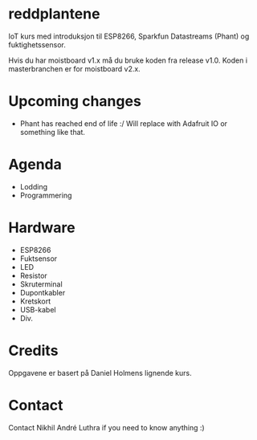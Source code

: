 # reddplantene
IoT kurs med introduksjon til ESP8266, Sparkfun Datastreams (Phant) og fuktighetssensor.

Hvis du har moistboard v1.x må du bruke koden fra release v1.0. Koden i masterbranchen er for moistboard v2.x.

# Upcoming changes
- Phant has reached end of life :/ Will replace with Adafruit IO or something like that.

# Agenda
- Lodding
- Programmering

# Hardware
- ESP8266
- Fuktsensor
- LED
- Resistor
- Skruterminal
- Dupontkabler
- Kretskort
- USB-kabel
- Div.

# Credits

Oppgavene er basert på Daniel Holmens lignende kurs. 

# Contact

Contact Nikhil André Luthra if you need to know anything :)